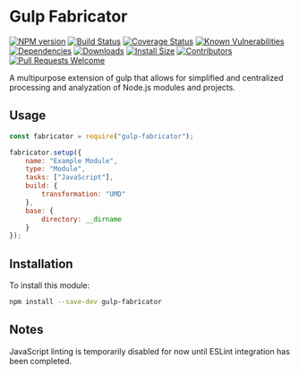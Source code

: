 # Gulp Fabricator

[![NPM version][npm-version-image]][npm-url]
[![Build Status][build-status-image]][build-status-url]
[![Coverage Status][coverage-image]][coverage-url]
[![Known Vulnerabilities][vulnerabilities-image]][vulnerabilities-url]
[![Dependencies][dependencies-image]][dependencies-url]
[![Downloads][npm-downloads-image]][npm-url]
[![Install Size][install-size-image]][install-size-url]
[![Contributors][contributors-image]][contributors-url]
[![Pull Requests Welcome][pull-requests-image]][pull-requests-url]

A multipurpose extension of gulp that allows for simplified and centralized processing and analyzation of Node.js modules and projects.

## Usage

```javascript
const fabricator = require("gulp-fabricator");

fabricator.setup({
	name: "Example Module",
	type: "Module",
	tasks: ["JavaScript"],
	build: {
		transformation: "UMD"
	},
	base: {
		directory: __dirname
	}
});
```

## Installation

To install this module:
```bash
npm install --save-dev gulp-fabricator
```

## Notes

JavaScript linting is temporarily disabled for now until ESLint integration has been completed.

[npm-url]: https://www.npmjs.com/package/gulp-fabricator
[npm-version-image]: https://img.shields.io/npm/v/gulp-fabricator.svg
[npm-downloads-image]: http://img.shields.io/npm/dm/gulp-fabricator.svg

[build-status-url]: https://travis-ci.org/nitro404/gulp-fabricator
[build-status-image]: https://travis-ci.org/nitro404/gulp-fabricator.svg?branch=master

[coverage-url]: https://coveralls.io/github/nitro404/gulp-fabricator?branch=master
[coverage-image]: https://coveralls.io/repos/github/nitro404/gulp-fabricator/badge.svg?branch=master

[vulnerabilities-url]: https://snyk.io/test/github/nitro404/gulp-fabricator?targetFile=package.json
[vulnerabilities-image]: https://snyk.io/test/github/nitro404/gulp-fabricator/badge.svg?targetFile=package.json

[dependencies-url]: https://david-dm.org/nitro404/gulp-fabricator
[dependencies-image]: https://img.shields.io/david/nitro404/gulp-fabricator.svg

[install-size-url]: https://packagephobia.now.sh/result?p=gulp-fabricator
[install-size-image]: https://badgen.net/packagephobia/install/gulp-fabricator

[contributors-url]: https://github.com/nitro404/gulp-fabricator/graphs/contributors
[contributors-image]: https://img.shields.io/github/contributors/nitro404/gulp-fabricator.svg

[pull-requests-url]: https://github.com/nitro404/gulp-fabricator/pulls
[pull-requests-image]: https://img.shields.io/badge/PRs-welcome-brightgreen.svg
